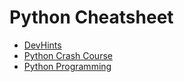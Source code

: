 # Python Cheatsheet

- [DevHints](https://devhints.io/python)
- [Python Crash Course](https://ehmatthes.github.io/pcc/cheatsheets/README.html)
- [Python Programming](https://pythonprogramming.net/)
